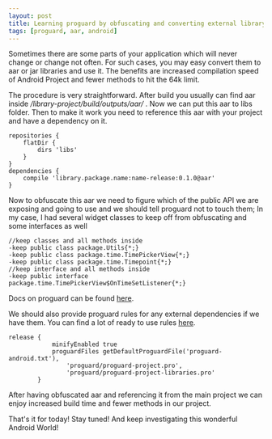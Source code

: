 ```yaml
---
layout: post
title: Learning proguard by obfuscating and converting external library project to aar
tags: [proguard, aar, android]
---
```


Sometimes there are some parts of your application which will never change or change not often. For such cases, you may easy convert them to aar or jar libraries and use it. The benefits are increased compilation speed of Android Project and fewer methods 
to hit the 64k limit.

The procedure is very straightforward. After build you usually can find aar inside <i>/library-project/build/outputs/aar/</i> . Now we can put this aar to libs folder. Then to make it work you need to reference this aar with your project and have a dependency on it.
<pre><code>repositories {
    flatDir {
        dirs 'libs'
    }
}
dependencies {
    compile 'library.package.name:name-release:0.1.0@aar'
}</code></pre>
Now to obfuscate this aar we need to figure which of the public API we are exposing and going to use and we should tell proguard not to touch them; In my case, I had several widget classes to keep off from obfuscating and some interfaces as well
<pre><code>//keep classes and all methods inside
-keep public class package.Utils{*;}
-keep public class package.time.TimePickerView{*;}
-keep public class package.time.Timepoint{*;}
//keep interface and all methods inside
-keep public interface package.time.TimePickerView$OnTimeSetListener{*;}
</code></pre>
Docs on proguard can be found [here](http://proguard.sourceforge.net/manual/usage.html).

We should also provide proguard rules for any external dependencies if we have them. You can find a lot of ready to use rules [here](https://github.com/krschultz/android-proguard-snippets).
<pre><code>release {
            minifyEnabled true
            proguardFiles getDefaultProguardFile('proguard-android.txt'),
                'proguard/proguard-project.pro',
                'proguard/proguard-project-libraries.pro'
        }
</code></pre>

After having obfuscated aar and referencing it from the main project we can enjoy increased build time and fewer methods in our project.

That's it for today! Stay tuned! And keep investigating this wonderful Android World!
